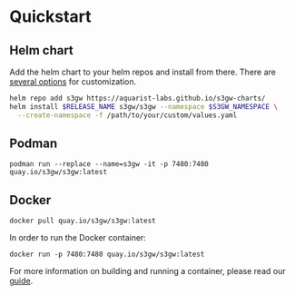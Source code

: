 # Quickstart

## Helm chart

Add the helm chart to your helm repos and install from there. There are [several
options][1] for customization.

```bash
helm repo add s3gw https://aquarist-labs.github.io/s3gw-charts/
helm install $RELEASE_NAME s3gw/s3gw --namespace $S3GW_NAMESPACE \
  --create-namespace -f /path/to/your/custom/values.yaml
```

## Podman

```shell
podman run --replace --name=s3gw -it -p 7480:7480 quay.io/s3gw/s3gw:latest
```

## Docker

```shell
docker pull quay.io/s3gw/s3gw:latest
```

In order to run the Docker container:

```shell
docker run -p 7480:7480 quay.io/s3gw/s3gw:latest
```

For more information on building and running a container, please read our
[guide](../developing/#how-to-build-your-own-containers/).

[1]: https://github.com/aquarist-labs/s3gw/blob/main/docs/helm-charts.md#options
